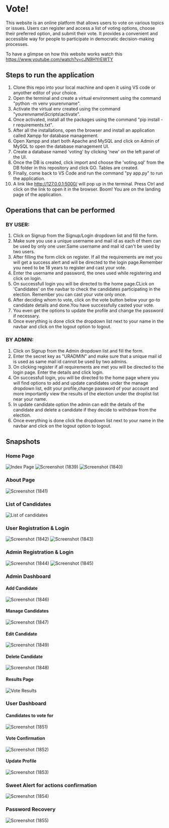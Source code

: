 # Vote!
This website is an online platform that allows users to vote on various topics or issues. Users can register and access a list of voting options, choose their preferred option, and submit their vote. It provides a convenient and accessible way for people to participate in democratic decision-making processes.

To have a glimpse on how this website works watch this https://www.youtube.com/watch?v=cJN9HYrEWTY

## Steps to run the application
1. Clone this repo into your local machine and open it using VS code or anyother editor of your choice.
2. Open the terminal and create a virtual environment using the command "python -m venv yourenvname".
3. Activate the virtual env created using the command "yourenvname\Scripts\activate".
4. Once activated, install all the packages using the command "pip install -r requirements.txt".
5. After all the installations, open the browser and install an application called Xampp for database management.
6. Open Xampp and start both Apache and MySQL and click on Admin of MySQL to open the database management UI.
7. Create a database named 'voting' by clicking 'new' on the left panel of the UI.
8. Once the DB is created, click import and choose the 'voting.sql' from the DB folder in this repository and click GO. Tables are created.
9. Finally, come back to VS Code and run the command "py app.py" to run the application. 
10. A link like http://127.0.0.1:5000/ will pop up in the terminal. Press Ctrl and click on the link to open it in the browser. Boom! You are on the landing page of the application.

## Operations that can be performed
### BY USER:
1. Click on Signup from the Signup/Login dropdown list and fill the form.
2. Make sure you use a unique username and mail id as each of them can be used by only one user.Same username and mail id can't be used by two users.
3. After filling the form click on register. If all the requirements are met you will get a success alert and will be directed to the login page.Remember you need to be 18 years to register and cast your vote.
4. Enter the username and password, the ones used while registering and click on login.
5. On successfull login you will be directed to the home page.CLick on 'Candidates' on the navbar to check the candidates participating in the election. Remember you can cast your vote only once.
6. After deciding whom to vote, click on the vote button below your go-to candidate details and done.You have successfully casted your vote.
7. You even get the options to update the profile and change the password if necessary.
8. Once everything is done click the dropdown list next to your name in the navbar and click on the logout option to logout.

### BY ADMIN:
1. Click on Signup from the Admin dropdown list and fill the form.
2. Enter the secret key as "URADMIN" and make sure that a unique mail id is used as same mail id cannot be used by two admins.
3. On clicking register if all requirements are met you will be directed to the login page. Enter the details and click login.
4. On successfull login, you will be directed to the home page where you will find options to add and update candidates under the manage dropdown list, edit your profile,change password of your account and more importantly view the results of the election under the droplist list near your name.
5. In update candidate option the admin can edit the details of the candidate and delete a candidate if they decide to withdraw from the election.
6. Once everything is done click the dropdown list next to your name in the navbar and click on the logout option to logout.

## Snapshots
### Home Page
![Index Page](https://user-images.githubusercontent.com/65860350/231240171-a01f80ce-14cf-4cfe-94b0-2c321def755c.png)
![Screenshot (1839)](https://user-images.githubusercontent.com/65860350/231240189-b97a323e-5bab-4c4b-9f82-e9c59823fa54.png)
![Screenshot (1840)](https://user-images.githubusercontent.com/65860350/231240221-c57f2174-ef9a-419d-bfdd-7c9ae241a989.png)
### About Page
![Screenshot (1841)](https://user-images.githubusercontent.com/65860350/231240705-1f9e1a29-13f2-44d4-bff0-5a9b309ed22b.png)
### List of Candidates
![List of candidates](https://user-images.githubusercontent.com/65860350/231240830-95be215d-5583-4a4d-a3fc-f40c7c63ce38.png)
### User Registration & Login
![Screenshot (1842)](https://user-images.githubusercontent.com/65860350/231241690-2e6b5168-f402-4394-9442-1d01eca9fcc0.png)
![Screenshot (1843)](https://user-images.githubusercontent.com/65860350/231241708-1cb142eb-57c0-413f-a88b-bf62ac80268d.png)
### Admin Registration & Login
![Screenshot (1844)](https://user-images.githubusercontent.com/65860350/231241801-a0bc4485-0b0e-4f70-9326-ed5fbbc0178a.png)
![Screenshot (1845)](https://user-images.githubusercontent.com/65860350/231241833-9d395f02-04ac-4eed-ba14-8df14f9c2420.png)
### Admin Dashboard
#### Add Candidate
![Screenshot (1846)](https://user-images.githubusercontent.com/65860350/231243897-382bffd8-5b11-453f-ba40-bdf8bee21aff.png)
#### Manage Candidates
![Screenshot (1847)](https://user-images.githubusercontent.com/65860350/231243985-d1a5b89e-0364-437a-9424-bb6b2a710672.png)
#### Edit Candidate
![Screenshot (1849)](https://user-images.githubusercontent.com/65860350/231244066-7e96eddd-d4cb-4f16-91db-89d37582dfda.png)
#### Delete Candidate
![Screenshot (1848)](https://user-images.githubusercontent.com/65860350/231244163-3bb70ea1-c7df-493d-8fb1-cdf08ff4e744.png)
#### Results Page
![Vote Results](https://user-images.githubusercontent.com/65860350/231246220-ce499ed5-170e-4133-9752-a8e788e35d06.png)
### User Dashboard
#### Candidates to vote for
![Screenshot (1851)](https://user-images.githubusercontent.com/65860350/231245732-a925b77e-a06f-4e15-baf8-683c80bac94e.png)
#### Vote Confirmation
![Screenshot (1852)](https://user-images.githubusercontent.com/65860350/231245844-075925f1-9eca-47b3-8f4a-e4822f4ee70c.png)
#### Update Profile
![Screenshot (1853)](https://user-images.githubusercontent.com/65860350/231245927-ca59cec3-4a8d-40a0-919b-af208ac3bb01.png)
### Sweet Alert for actions confirmation
![Screenshot (1854)](https://user-images.githubusercontent.com/65860350/231246918-abc5ba9b-286a-4d17-a249-c54fd16ee1aa.png)
### Password Recovery
![Screenshot (1855)](https://user-images.githubusercontent.com/65860350/231247105-408bd23c-7451-405e-9d09-8824aa3315e8.png)
